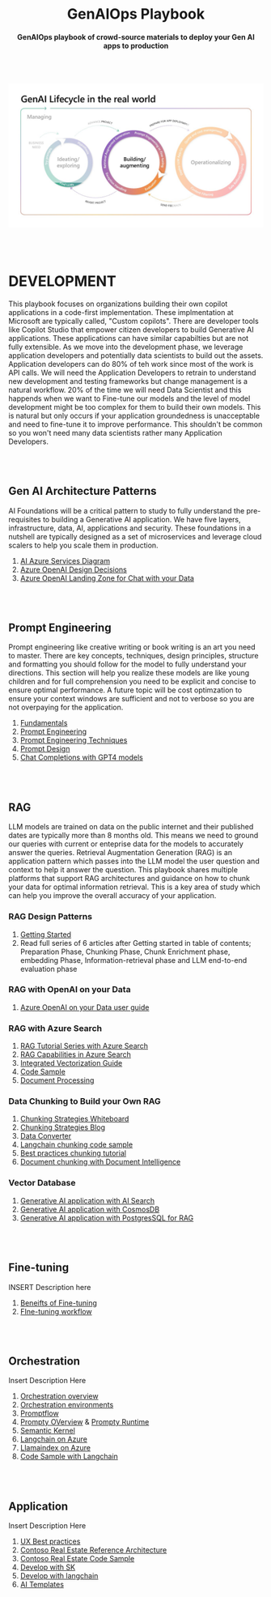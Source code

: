 <h1 style="text-align: center;">GenAIOps Playbook</h1>
<h4 style="text-align: center;">GenAIOps playbook of crowd-source materials to deploy your Gen AI apps to production</h4>
<br></br>

![Development Phase](./docs/Dev.jpg)

<br></br>
# DEVELOPMENT
This playbook focuses on organizations building their own copilot applications in a code-first implementation.  These implmentation at Microsoft are typically called, "Custom copilots".  There are developer tools like Copilot Studio that empower citizen developers to build Generative AI applications.  These applications can have similar capabilties but are not fully extensible.  As we move into the development phase, we leverage application developers and potentially data scientists to build out the assets.  Application developers can do 80% of teh work since most of the work is API calls.  We will need the Application Developers to retrain to understand new development and testing frameworks but change management is a natural workflow.  20% of the time we will need Data Scientist and this happends when we want to Fine-tune our models and the level of model development might be too complex for them to build their own models.  This is natural but only occurs if your application groundedness is unacceptable and need to fine-tune it to improve performance.  This shouldn't be common so you won't need many data scientists rather many Application Developers.

<br></br>
## Gen AI Architecture Patterns
AI Foundations will be a critical pattern to study to fully understand the pre-requisites to building a Generative AI application.  We have five layers, infrastructure, data, AI, applications and security.  These foundations in a nutshell are typically designed as a set of microservices and leverage cloud scalers to help you scale them in production.

1. [AI Azure Services Diagram](https://devblogs.microsoft.com/all-things-azure/how-to-develop-ai-apps-and-agents-in-azure-a-visual-guide/)
2. [Azure OpenAI Design Decisions](https://learn.microsoft.com/en-us/azure/well-architected/service-guides/azure-openai)
3. [Azure OpenAI Landing Zone for Chat with your Data](https://learn.microsoft.com/en-us/azure/architecture/ai-ml/architecture/azure-openai-baseline-landing-zone)

<br></br>
## Prompt Engineering
Prompt engineering like creative writing or book writing is an art you need to master.  There are key concepts, techniques, design principles, structure and formatting you should follow for the model to fully understand your directions.  This section will help you realize these models are like young children and for full comprehension you need to be explicit and concise to ensure optimal performance.  A future topic will be cost optimzation to ensure your context windows are sufficient and not to verbose so you are not overpaying for the application.

1. [Fundamentals](https://github.com/microsoft/generative-ai-for-beginners/tree/main/04-prompt-engineering-fundamentals)
2. [Prompt Engineering](https://medium.com/data-science-at-microsoft/demystifying-the-art-of-writing-prompts-cb1bf8c55862)
3. [Prompt Engineering Techniques](https://www.promptingguide.ai/techniques)
4. [Prompt Design](https://arxiv.org/pdf/2401.14423)
5. [Chat Completions with GPT4 models](https://learn.microsoft.com/en-us/azure/ai-services/openai/how-to/chatgpt?tabs=python-new)

<br></br>
## RAG
LLM models are trained on data on the public internet and their published dates are typically more than 8 months old.  This means we need to ground our queries with current or enteprise data for the models to accurately answer the queries.  Retrieval Augmentation Generation (RAG) is an application pattern which passes into the LLM model the user question and context to help it answer the question.  This playbook shares multiple platforms that support RAG architectures and guidance on how to chunk your data for optimal information retrieval.  This is a key area of study which can help you improve the overall accuracy of your application.

### RAG Design Patterns
1. [Getting Started](https://learn.microsoft.com/en-us/azure/architecture/ai-ml/guide/rag/rag-solution-design-and-evaluation-guide)
2. Read full series of 6 articles after Getting started in table of contents; Preparation Phase, Chunking Phase, Chunk Enrichment phase,   embedding Phase, Information-retrieval phase and LLM end-to-end evaluation phase

### RAG with OpenAI on your Data
1. [Azure OpenAI on your Data user guide](https://learn.microsoft.com/en-us/azure/ai-services/openai/concepts/use-your-data?tabs=ai-search%2Ccopilot)

### RAG with Azure Search
1. [RAG Tutorial Series with Azure Search](https://learn.microsoft.com/en-us/azure/search/tutorial-rag-build-solution)
2. [RAG Capabilities in Azure Search](https://techcommunity.microsoft.com/blog/azure-ai-services-blog/prep-your-data-for-rag-with-azure-ai-search-content-layout-markdown-parsing--imp/4303538)
3. [Integrated Vectorization Guide](https://learn.microsoft.com/en-us/azure/search/vector-search-integrated-vectorization)
4. [Code Sample](https://github.com/Azure/azure-search-vector-samples/blob/main/demo-python/code/integrated-vectorization/azure-search-integrated-vectorization-sample.ipynb)
5. [Document Processing](https://farzzy.hashnode.dev/revolutionizing-document-ingestion-rag-with-docling-azure-ai-search-and-azure-openai)

### Data Chunking to Build your Own RAG
1. [Chunking Strategies Whiteboard](https://towardsdatascience.com/the-art-of-chunking-boosting-ai-performance-in-rag-architectures-acdbdb8bdc2b)
2. [Chunking Strategies Blog](https://medium.com/data-science-at-microsoft/theres-more-than-one-way-to-chunk-a-rag-34e17fb0c96a)
3. [Data Converter](https://github.com/microsoft/markitdown)
4. [Langchain chunking code sample](https://github.com/deepshamenghani/chunking_strategies_langchain)
5. [Best practices chunking tutorial](https://github.com/FullStackRetrieval-com/RetrievalTutorials/blob/main/tutorials/LevelsOfTextSplitting/5_Levels_Of_Text_Splitting.ipynb?source=post_page-----acdbdb8bdc2b--------------------------------)
6. [Document chunking with Document Intelligence](https://learn.microsoft.com/en-us/azure/ai-services/document-intelligence/concept/retrieval-augmented-generation?view=doc-intel-4.0.0)

### Vector Database
1. [Generative AI application with AI Search](https://github.com/Azure-Samples/azure-search-openai-demo)
2. [Generative AI application with CosmosDB](https://devblogs.microsoft.com/all-things-azure/how-to-build-chatgpt-like-enterprise-search-on-your-own-data/)
3. [Generative AI application with PostgresSQL for RAG](https://reactor.microsoft.com/en-us/reactor/events/23331/)

<br></br>
## Fine-tuning
INSERT Description here
1. [Beneifts of Fine-tuning](https://learn.microsoft.com/en-us/azure/ai-studio/concepts/fine-tuning-overview)
2. [FIne-tuning workflow](https://learn.microsoft.com/en-us/azure/ai-services/openai/how-to/fine-tuning?source=recommendations&tabs=azure-openai%2Cturbo%2Cpython-new&pivots=programming-language-studio)

<br></br>
## Orchestration
Insert Description Here

1. [Orchestration overview](https://medium.com/@mkochar/compounding-genai-success-why-orchestration-is-the-key-to-mastering-generative-ai-543a2952acfe)
2. [Orchestration environments](https://medium.com/data-science-at-microsoft/harnessing-the-power-of-large-language-models-a-comparative-overview-of-langchain-semantic-c21f5c19f93e)
3. [Promptflow](https://learn.microsoft.com/en-us/azure/machine-learning/concept-retrieval-augmented-generation?view=azureml-api-2)
4. [Prompty OVerview](https://prompty.ai/docs/getting-started/concepts) & [Prompty Runtime](https://pypi.org/project/prompty/)
5. [Semantic Kernel](https://github.com/microsoft/semantic-kernel)
6. [Langchain on Azure](https://learn.microsoft.com/en-us/azure/ai-studio/how-to/develop/langchain)
7. [Llamaindex on Azure](https://learn.microsoft.com/en-us/azure/ai-studio/how-to/develop/llama-index)
8. [Code Sample with Langchain](https://github.com/Azure-Samples/contoso-creative-writer-langchain)

<br></br>
## Application
Insert Description Here

1. [UX Best practices](https://learn.microsoft.com/en-us/microsoft-cloud/dev/copilot/isv/UX-Guidance)
2. [Contoso Real Estate Reference Architecture](https://techcommunity.microsoft.com/blog/appsonazureblog/announcing-contoso-real-estate-javascript-composable-application-reference-sampl/3827097)
3. [Contoso Real Estate Code Sample](https://github.com/Azure-Samples/contoso-real-estate)
4. [Develop with SK](https://learn.microsoft.com/en-us/azure/ai-studio/how-to/develop/semantic-kernel)
5. [Develop with langchain](https://learn.microsoft.com/en-us/azure/ai-studio/how-to/develop/langchain)
6. [AI Templates](https://learn.microsoft.com/en-us/azure/ai-studio/how-to/develop/ai-template-get-started?tabs=python)